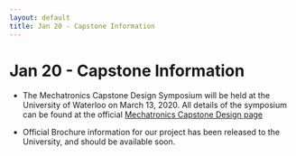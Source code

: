 ```yaml
---
layout: default
title: Jan 20 - Capstone Information
---
```

# Jan 20 - Capstone Information

- The Mechatronics Capstone Design Symposium will be held at the University of Waterloo on March 13, 2020. All details of the symposium can be found at the official
<a href="https://uwaterloo.ca/capstone-design/events/mechatronics-engineering-capstone-design-symposium-2" target="_blank">Mechatronics Capstone Design page</a>

- Official Brochure information for our project has been released to the University, and should be available soon.
